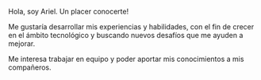 Hola, soy Ariel. Un placer conocerte!

Me gustaría desarrollar mis experiencias y habilidades, con el fin de crecer en el ámbito tecnológico y buscando nuevos desafíos que me ayuden a mejorar. 

Me interesa trabajar en equipo y poder aportar mis conocimientos a mis compañeros.
